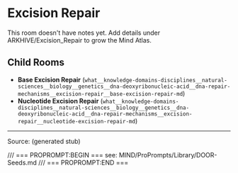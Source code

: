 # Excision Repair

This room doesn't have notes yet. Add details under ARKHIVE/Excision_Repair to grow the Mind Atlas.

## Child Rooms
- **Base Excision Repair** (`what__knowledge-domains-disciplines__natural-sciences__biology__genetics__dna-deoxyribonucleic-acid__dna-repair-mechanisms__excision-repair__base-excision-repair-md`)
- **Nucleotide Excision Repair** (`what__knowledge-domains-disciplines__natural-sciences__biology__genetics__dna-deoxyribonucleic-acid__dna-repair-mechanisms__excision-repair__nucleotide-excision-repair-md`)

---
Source: (generated stub)

/// === PROPROMPT:BEGIN ===
see: MIND/ProPrompts/Library/DOOR-Seeds.md
/// === PROPROMPT:END ===
